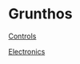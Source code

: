 # Grunthos

[Controls](https://github.com/team2059/2018-bot/blob/develop/CONTROLS.md)

[Electronics](https://github.com/team2059/2018-bot/blob/develop/ELECTRONICS.md)
